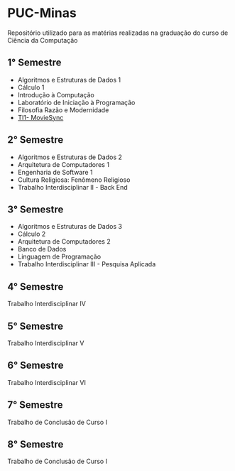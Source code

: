 # PUC-Minas
Repositório utilizado para as matérias realizadas na graduação do curso de Ciência da Computação

## 1° Semestre
- Algoritmos e Estruturas de Dados 1
- Cálculo 1
- Introdução à Computação
- Laboratório de Iniciação à Programação
- Filosofia Razão e Modernidade
- [TI1- MovieSync](https://github.com/DanielSalgadoM7/TI1-MovieSync)

## 2° Semestre
- Algoritmos e Estruturas de Dados 2
- Arquitetura de Computadores 1
- Engenharia de Software 1
- Cultura Religiosa: Fenômeno Religioso
- Trabalho Interdisciplinar II - Back End

## 3° Semestre
- Algoritmos e Estruturas de Dados 3
- Cálculo 2
- Arquitetura de Computadores 2
- Banco de Dados
- Linguagem de Programação
- Trabalho Interdisciplinar III - Pesquisa Aplicada

## 4° Semestre
Trabalho Interdisciplinar IV

## 5° Semestre
Trabalho Interdisciplinar V

## 6° Semestre
Trabalho Interdisciplinar VI

## 7° Semestre
Trabalho de Conclusão de Curso I

## 8° Semestre
Trabalho de Conclusão de Curso I
